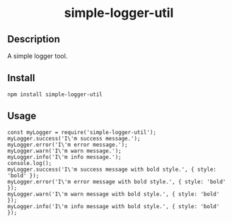 <h1 align="center">
  simple-logger-util
</h1>

## Description

A simple logger tool.

## Install

```
npm install simple-logger-util
```

## Usage

```
const myLogger = require('simple-logger-util');
myLogger.success('I\'m success message.');
myLogger.error('I\'m error message.');
myLogger.warn('I\'m warn message.');
myLogger.info('I\'m info message.');
console.log();
myLogger.success('I\'m success message with bold style.', { style: 'bold' });
myLogger.error('I\'m error message with bold style.', { style: 'bold' });
myLogger.warn('I\'m warn message with bold style.', { style: 'bold' });
myLogger.info('I\'m info message with bold style.', { style: 'bold' });
```
